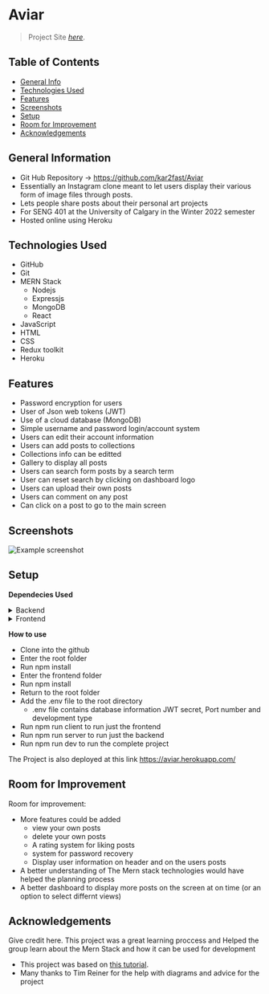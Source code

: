 # Aviar
> Project Site [_here_](https://aviar.herokuapp.com/). 

## Table of Contents
* [General Info](#general-information)
* [Technologies Used](#technologies-used)
* [Features](#features)
* [Screenshots](#screenshots)
* [Setup](#setup)
* [Room for Improvement](#room-for-improvement)
* [Acknowledgements](#acknowledgements)



## General Information
- Git Hub Repository -> https://github.com/kar2fast/Aviar
- Essentially an Instagram clone meant to let users display their various form of image files through posts.
- Lets people share posts about their personal art projects
- For SENG 401 at the University of Calgary in the Winter 2022 semester
- Hosted online using Heroku



## Technologies Used
- GitHub
- Git
- MERN Stack
    - Nodejs
    - Expressjs
    - MongoDB
    - React
 - JavaScript
 - HTML
 - CSS
 - Redux toolkit
 - Heroku



## Features
- Password encryption for users
- User of Json web tokens (JWT)
- Use of a cloud database (MongoDB)
- Simple username and password login/account system
- Users can edit their account information
- Users can add posts to collections
- Collections info can be editted
- Gallery to display all posts
- Users can search form posts by a search term
- User can reset search by clicking on dashboard logo
- Users can upload their own posts
- Users can comment on any post
- Can click on a post to go to the main screen




## Screenshots
![Example screenshot](./img/screenshot.png)
<!-- If you have screenshots you'd like to share, include them here. -->


## Setup
__Dependecies Used__
<details><summary>Backend</summary>
    
    - nodemon
    - express
    - dotenv
    - colors
    - mongoose    
    - jsonwebtoken
    - bcryptjs    
    - express-async-handler   
    - express-fileupload   
    - concurrently
    
</details>
    
<details><summary>Frontend</summary>

    - react-router-dom
    - react-icons  
    - axios react-toastify 
    - react-accordion-with-header
    - react-modal 
    - react-reveal
    - react-router 
    - react-scripts
    - react-redux
    - axios
    
</details>

__How to use__
- Clone into the github
- Enter the root folder 
- Run npm install
- Enter the frontend folder 
- Run npm install
- Return to the root folder
- Add the .env file to the root directory 
    - .env file contains database information JWT secret, Port number and development type 
- Run npm run client to run just the frontend
- Run npm run server to run just the backend
- Run npm run dev to run the complete project

The Project is also deployed at this link https://aviar.herokuapp.com/


## Room for Improvement
Room for improvement:
- More features could be added
    - view your own posts
    - delete your own posts
    - A rating system for liking posts
    - system for password recovery
    - Display user information on header and on the users posts
- A better understanding of The Mern stack technologies would have helped the planning process
- A better dashboard to display more posts on the screen at on time (or an option to select differnt views)


## Acknowledgements
Give credit here.
This project was a great learning proccess and Helped the group learn about the Mern Stack and how it can be used for development
- This project was based on [this tutorial](https://www.youtube.com/playlist?list=PLx5VofXGboI3keWyKVqmEDXT4Fk-utH2P).
- Many thanks to Tim Reiner for the help with diagrams and advice for the project



